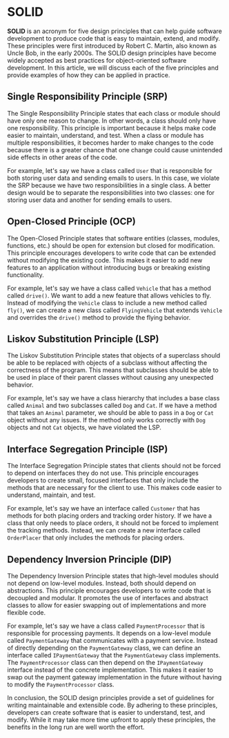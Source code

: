 # SOLID

**SOLID** is an acronym for five design principles that can help guide software development to produce code that is easy to maintain, extend, and modify. These principles were first introduced by Robert C. Martin, also known as Uncle Bob, in the early 2000s. The SOLID design principles have become widely accepted as best practices for object-oriented software development. In this article, we will discuss each of the five principles and provide examples of how they can be applied in practice.

## Single Responsibility Principle (SRP)

The Single Responsibility Principle states that each class or module should have only one reason to change. In other words, a class should only have one responsibility. This principle is important because it helps make code easier to maintain, understand, and test. When a class or module has multiple responsibilities, it becomes harder to make changes to the code because there is a greater chance that one change could cause unintended side effects in other areas of the code.

For example, let's say we have a class called `User` that is responsible for both storing user data and sending emails to users. In this case, we violate the SRP because we have two responsibilities in a single class. A better design would be to separate the responsibilities into two classes: one for storing user data and another for sending emails to users.

## Open-Closed Principle (OCP)

The Open-Closed Principle states that software entities (classes, modules, functions, etc.) should be open for extension but closed for modification. This principle encourages developers to write code that can be extended without modifying the existing code. This makes it easier to add new features to an application without introducing bugs or breaking existing functionality.

For example, let's say we have a class called `Vehicle` that has a method called `drive()`. We want to add a new feature that allows vehicles to fly. Instead of modifying the `Vehicle` class to include a new method called `fly()`, we can create a new class called `FlyingVehicle` that extends `Vehicle` and overrides the `drive()` method to provide the flying behavior.

## Liskov Substitution Principle (LSP)

The Liskov Substitution Principle states that objects of a superclass should be able to be replaced with objects of a subclass without affecting the correctness of the program. This means that subclasses should be able to be used in place of their parent classes without causing any unexpected behavior.

For example, let's say we have a class hierarchy that includes a base class called `Animal` and two subclasses called `Dog` and `Cat`. If we have a method that takes an `Animal` parameter, we should be able to pass in a `Dog` or `Cat` object without any issues. If the method only works correctly with `Dog` objects and not `Cat` objects, we have violated the LSP.

## Interface Segregation Principle (ISP)

The Interface Segregation Principle states that clients should not be forced to depend on interfaces they do not use. This principle encourages developers to create small, focused interfaces that only include the methods that are necessary for the client to use. This makes code easier to understand, maintain, and test.

For example, let's say we have an interface called `Customer` that has methods for both placing orders and tracking order history. If we have a class that only needs to place orders, it should not be forced to implement the tracking methods. Instead, we can create a new interface called `OrderPlacer` that only includes the methods for placing orders.

## Dependency Inversion Principle (DIP)

The Dependency Inversion Principle states that high-level modules should not depend on low-level modules. Instead, both should depend on abstractions. This principle encourages developers to write code that is decoupled and modular. It promotes the use of interfaces and abstract classes to allow for easier swapping out of implementations and more flexible code.

For example, let's say we have a class called `PaymentProcessor` that is responsible for processing payments. It depends on a low-level module called `PaymentGateway` that communicates with a payment service. Instead of directly depending on the `PaymentGateway` class, we can define an interface called `IPaymentGateway` that the `PaymentGateway` class implements. The `PaymentProcessor` class can then depend on the `IPaymentGateway` interface instead of the concrete implementation. This makes it easier to swap out the payment gateway implementation in the future without having to modify the `PaymentProcessor` class.

In conclusion, the SOLID design principles provide a set of guidelines for writing maintainable and extensible code. By adhering to these principles, developers can create software that is easier to understand, test, and modify. While it may take more time upfront to apply these principles, the benefits in the long run are well worth the effort.
